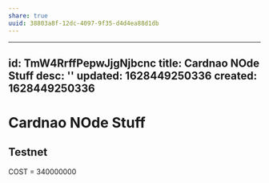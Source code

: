 ```yaml
---
share: true
uuid: 38803a8f-12dc-4097-9f35-d4d4ea88d1db
---
```

---
id: TmW4RrffPepwJjgNjbcnc
title: Cardnao NOde Stuff
desc: ''
updated: 1628449250336
created: 1628449250336
---
# Cardnao NOde Stuff
Testnet
-------

COST = 340000000
